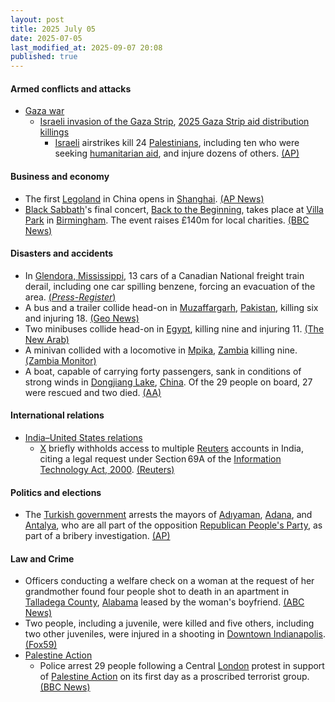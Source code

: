 ```yaml
---
layout: post
title: 2025 July 05
date: 2025-07-05
last_modified_at: 2025-09-07 20:08
published: true
---
```



#### Armed conflicts and attacks

* [Gaza war](https://en.wikipedia.org/wiki/Gaza_war "Gaza war")
  * [Israeli invasion of the Gaza Strip](https://en.wikipedia.org/wiki/Israeli_invasion_of_the_Gaza_Strip "Israeli invasion of the Gaza Strip"), [2025 Gaza Strip aid distribution killings](https://en.wikipedia.org/wiki/2025_Gaza_Strip_aid_distribution_killings "2025 Gaza Strip aid distribution killings")
    * [Israeli](https://en.wikipedia.org/wiki/Israel "Israel") airstrikes kill 24 [Palestinians](https://en.wikipedia.org/wiki/Palestinians "Palestinians"), including ten who were seeking [humanitarian aid](https://en.wikipedia.org/wiki/Humanitarian_aid "Humanitarian aid"), and injure dozens of others. [(AP)](https://apnews.com/article/israel-gaza-hamas-palestinians-war-news-07-05-2025-72448fcc49b5bb026a32163740eaa97c)

#### Business and economy

* The first [Legoland](https://en.wikipedia.org/wiki/Legoland "Legoland") in China opens in [Shanghai](https://en.wikipedia.org/wiki/Shanghai "Shanghai"). [(AP News)](https://apnews.com/article/shanghai-legoland-resort-opening-china-2fdc5631835c233af9fe4207874c361d)
* [Black Sabbath](https://en.wikipedia.org/wiki/Black_Sabbath "Black Sabbath")'s final concert, [Back to the Beginning](https://en.wikipedia.org/wiki/Back_to_the_Beginning "Back to the Beginning"), takes place at [Villa Park](https://en.wikipedia.org/wiki/Villa_Park "Villa Park") in [Birmingham](https://en.wikipedia.org/wiki/Birmingham "Birmingham"). The event raises £140m for local charities. [(BBC News)](https://www.bbc.co.uk/news/articles/cvg6d616n5jo)

#### Disasters and accidents

* In [Glendora, Mississippi](https://en.wikipedia.org/wiki/Glendora%2C_Mississippi "Glendora, Mississippi"), 13 cars of a Canadian National freight train derail, including one car spilling benzene, forcing an evacuation of the area. [(*Press-Register*)](https://www.pressregister.com/firefighters-battling-train-tanker-fire-near-glendora-where-village-has-been-evacuated-6869e3e80ee09)
* A bus and a trailer collide head-on in [Muzaffargarh](https://en.wikipedia.org/wiki/Muzaffargarh "Muzaffargarh"), [Pakistan](https://en.wikipedia.org/wiki/Pakistan "Pakistan"), killing six and injuring 18. [(Geo News)](https://www.geo.tv/latest/612501-at-least-six-killed-eight-injured-in-bus-trailer-collision-in-muzaffargarh)
* Two minibuses collide head-on in [Egypt](https://en.wikipedia.org/wiki/Egypt "Egypt"), killing nine and injuring 11. [(The New Arab)](https://www.newarab.com/news/egypt-minibus-crash-kills-9-says-health-ministry)
* A minivan collided with a locomotive in [Mpika](https://en.wikipedia.org/wiki/Mpika "Mpika"), [Zambia](https://en.wikipedia.org/wiki/Zambia "Zambia") killing nine. [(Zambia Monitor)](https://www.zambiamonitor.com/nine-dead-in-mpika-crash-involving-toyota-mini-van-tazara-train/)
* A boat, capable of carrying forty passengers, sank in conditions of strong winds in [Dongjiang Lake](https://en.wikipedia.org/wiki/Dongjiang_Lake "Dongjiang Lake"), [China](https://en.wikipedia.org/wiki/China "China"). Of the 29 people on board, 27 were rescued and two died. [(AA)](https://www.aa.com.tr/en/asia-pacific/2-killed-27-rescued-after-boat-sank-in-central-china/3623344)

#### International relations

* [India–United States relations](https://en.wikipedia.org/wiki/India%E2%80%93United_States_relations "India–United States relations")
  * [X](https://en.wikipedia.org/wiki/X "X") briefly withholds access to multiple [Reuters](https://en.wikipedia.org/wiki/Reuters "Reuters") accounts in India, citing a legal request under Section 69A of the [Information Technology Act, 2000](https://en.wikipedia.org/wiki/Information_Technology_Act%2C_2000 "Information Technology Act, 2000"). [(Reuters)](https://www.reuters.com/sustainability/society-equity/x-suspends-reuters-account-india-after-legal-demand-government-denies-making-2025-07-06/)

#### Politics and elections

* The [Turkish government](https://en.wikipedia.org/wiki/Turkish_government "Turkish government") arrests the mayors of [Adıyaman](https://en.wikipedia.org/wiki/Ad%C4%B1yaman "Adıyaman"), [Adana](https://en.wikipedia.org/wiki/Adana "Adana"), and [Antalya](https://en.wikipedia.org/wiki/Antalya "Antalya"), who are all part of the opposition [Republican People's Party](https://en.wikipedia.org/wiki/Republican_People%27s_Party "Republican People's Party"), as part of a bribery investigation. [(AP)](https://apnews.com/article/chp-opposition-arrests-adiyaman-adana-tutdere-karalar-c401785ae68f56ebf137b93cd86cf237)

#### Law and Crime

* Officers conducting a welfare check on a woman at the request of her grandmother found four people shot to death in an apartment in [Talladega County](https://en.wikipedia.org/wiki/Talladega_County "Talladega County"), [Alabama](https://en.wikipedia.org/wiki/Alabama "Alabama") leased by the woman's boyfriend. [(ABC News)](https://abc3340.com/news/local/four-bodies-discovered-in-talladega-apartment-police-investigate-alabama-news-working-for-you)
* Two people, including a juvenile, were killed and five others, including two other juveniles, were injured in a shooting in [Downtown Indianapolis](https://en.wikipedia.org/wiki/Downtown_Indianapolis "Downtown Indianapolis"). [(Fox59)](https://fox59.com/news/3-injured-in-downtown-indianapolis-shooting/)
* [Palestine Action](https://en.wikipedia.org/wiki/Palestine_Action "Palestine Action")
  * Police arrest 29 people following a Central [London](https://en.wikipedia.org/wiki/London "London") protest in support of [Palestine Action](https://en.wikipedia.org/wiki/Palestine_Action "Palestine Action") on its first day as a proscribed terrorist group. [(BBC News)](https://www.bbc.co.uk/news/articles/c4gd3pkr9x1o)
